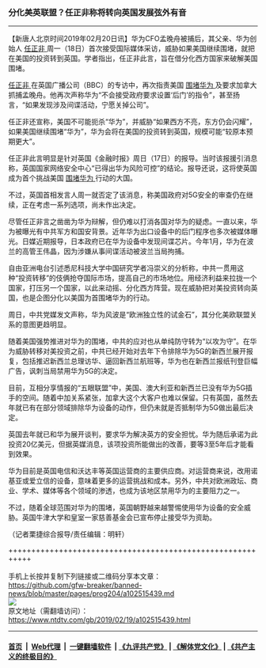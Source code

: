 ### 分化美英联盟？任正非称将转向英国发展弦外有音
------------------------

<div class="post_content">
 <p>
  【新唐人北京时间2019年02月20日讯】华为CFO孟晚舟被捕后，其父亲、华为创始人
  <a href="https://www.ntdtv.com/gb/任正非.htm">
   任正非
  </a>
  周一（18日）首次接受国际媒体采访，威胁如果美国继续围堵，就把在美国的投资转到英国。学者指出，任正非此言，旨在借分化西方国家来破解美国围堵。
 </p>
 <p>
  <a href="https://www.ntdtv.com/gb/任正非.htm">
   任正非
  </a>
  在英国广播公司（BBC）的专访中，再次指责美国
  <a href="https://www.ntdtv.com/gb/围堵华为.htm">
   围堵华为
  </a>
  及要求加拿大抓捕孟晚舟。他再次声称华为“不会接受政府要求设置‘后门’的指令”，甚至扬言，“如果发现涉及间谍活动，宁愿关掉公司”。
 </p>
 <p>
  任正非还宣称，美国不可能扼杀“华为”，并威胁“如果西方不亮，东方仍会闪耀”，如果美国继续围堵“华为”，华为会将在美国的投资转到英国，规模可能“较原本预期更大”。
 </p>
 <p>
  任正非此言明显是针对英国《金融时报》周日（17日）的报导。当时该报援引消息称，英国国家网络安全中心“已得出华为风险可控”的结论。报导还说，这将使英国成为首个挑战美国
  <a href="https://www.ntdtv.com/gb/围堵华为.htm">
   围堵华为
  </a>
  行动的大国。
 </p>
 <p>
  不过，英国首相发言人周一就否定了该消息，称美国政府对5G安全的审查仍在继续，正在考虑一系列选项，尚未作出决定。
 </p>
 <p>
  尽管任正非言之凿凿为华为辩解，但仍难以打消各国对华为的疑虑。一直以来，华为被曝光有中共军方和国安背景。近年华为出口设备中的后门程序也多次被媒体曝光。日媒近期报导，日本政府已在华为设备中发现间谍芯片。今年1月，华为在波兰的高管王伟晶，因为涉嫌从事间谍活动被波兰当局拘捕。
 </p>
 <p>
  自由亚洲电台引述悉尼科技大学中国研究学者冯崇义的分析称，中共一贯用这种“投资转移”的伎俩抢夺国际市场，提高自己的市场地位。用经济利益来拉拢一个国家，打压另一个国家，以此来动摇、分化西方阵营。现在威胁把对美投资转向英国，也是企图分化以美国为首围堵华为的行动。
 </p>
 <p>
  周日，中共党媒发文声称，华为风波是“欧洲独立性的试金石”，其分化美欧联盟关系的意图更趋明显。
 </p>
 <p>
  随着美国强势推进对华为的围堵，中共的应对也从单纯防守转为“以攻为守”。在华为威胁转移对美投资之前，中共已经开始对去年下令排除华为5G的新西兰展开报复，包括推迟新西兰总理访华、逼回新西兰航班等，华为也在新西兰报纸刊登巨幅广告，讽刺当局禁用华为5G的决定。
 </p>
 <p>
  目前，互相分享情报的“五眼联盟”中，美国、澳大利亚和新西兰已没有华为5G插手的空间。随着中加关系紧张，加拿大这个大客户也难以保留。只有英国，虽然去年就已有在部分领域排除华为设备的动作，但仍未就是否抵制华为5G做出最后决定。
 </p>
 <p>
  英国去年就已和华为展开谈判，要求华为解决英方的安全担忧。华为随后承诺为此投资20亿美元，但据英媒消息，该项投资所能做出的改善，要等3至5年后才能看到效果。
 </p>
 <p>
  华为目前是英国电信和沃达丰等英国运营商的主要供应商。对运营商来说，改用诺基亚或爱立信的设备，意味着更多的运营挑战和成本。另外，中共对欧洲政坛、商业、学术、媒体等各个领域的渗透，也成为该地区禁用华为的主要阻力之一。
 </p>
 <p>
  不过，随着全球范围对华为的围堵，英国朝野越来越警惕使用华为设备的安全威胁。英国牛津大学和皇室一家慈善基金会已宣布停止接受华为资助。
 </p>
 <p>
  （记者栗捷综合报导/责任编辑：明轩）
 </p>
 <div class="single_ad">
 </div>
</div>

+++++++++++++++++++++++++++++++++++++++++++++++++++++++++++<br/><br/>
手机上长按并复制下列链接或二维码分享本文章：<br/>
https://github.com/gfw-breaker/banned-news/blob/master/pages/prog204/a102515439.md <br/>
<a href='https://github.com/gfw-breaker/banned-news/blob/master/pages/prog204/a102515439.md'><img src='https://github.com/gfw-breaker/banned-news/blob/master/pages/prog204/a102515439.md.png'/></a> <br/>
原文地址（需翻墙访问）：https://www.ntdtv.com/gb/2019/02/19/a102515439.html


------------------------
#### [首页](https://github.com/gfw-breaker/banned-news/blob/master/README.md) &nbsp;|&nbsp; [Web代理](https://github.com/labour-camp/helloworld) &nbsp;|&nbsp; [一键翻墙软件](https://github.com/gfw-breaker/nogfw/blob/master/README.md) &nbsp;| [《九评共产党》](https://github.com/gfw-breaker/9ping.md/blob/master/README.md#九评之一评共产党是什么) | [《解体党文化》](https://github.com/gfw-breaker/jtdwh.md/blob/master/README.md) | [《共产主义的终极目的》](https://github.com/gfw-breaker/gczydzjmd.md/blob/master/README.md)

